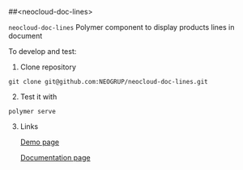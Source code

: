 ##&lt;neocloud-doc-lines&gt;

`neocloud-doc-lines` Polymer component to display products lines in document

To develop and test:

1. Clone repository
```
git clone git@github.com:NEOGRUP/neocloud-doc-lines.git
```
2. Test it with
```
polymer serve
```
3. Links

   [Demo page](http://localhost:8000/components/neocloud-doc-lines/demo)
  
   [Documentation page](http://localhost:8000/components/neocloud-doc-lines/)


